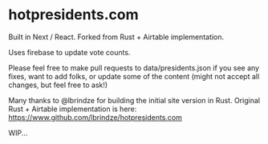 # hotpresidents.com
Built in Next / React. Forked from Rust + Airtable implementation. 

Uses firebase to update vote counts. 

Please feel free to make pull requests to data/presidents.json if you see any fixes, want to add folks, or update some of the content (might not accept all changes, but feel free to ask!)

Many thanks to @lbrindze for building the initial site version in Rust. Original Rust + Airtable implementation is here: https://www.github.com/lbrindze/hotpresidents.com

WIP...

